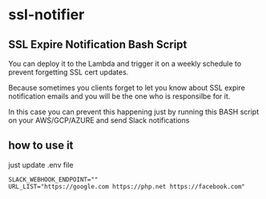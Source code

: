 # ssl-notifier

## SSL Expire Notification Bash Script

You can deploy it to the Lambda and trigger it on a weekly schedule to prevent forgetting SSL cert updates.

Because sometimes you clients forget to let you know about SSL expire notification emails and you will be the one who is responsilbe for it. 

In this case you can prevent this happening just by running this BASH script on your AWS/GCP/AZURE and send Slack notifications

## how to use it

just update .env file

```
SLACK_WEBHOOK_ENDPOINT=""
URL_LIST="https://google.com https://php.net https://facebook.com"

```
